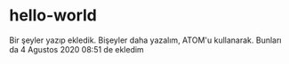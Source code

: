# hello-world
Bir şeyler yazıp ekledik.
Bişeyler daha yazalım, ATOM'u kullanarak.
Bunları da 4 Agustos 2020 08:51 de ekledim
